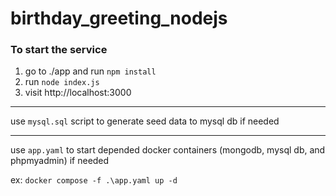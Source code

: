 # birthday_greeting_nodejs

### To start the service
1. go to ./app and run `npm install`
2. run `node index.js`
3. visit http://localhost:3000

------

use `mysql.sql` script to generate seed data to mysql db if needed

------

 use `app.yaml` to start depended docker containers (mongodb, mysql db, and phpmyadmin) if needed
 
 ex: `docker compose -f .\app.yaml up -d`

